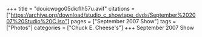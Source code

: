 +++
title = "douicwogo05dicflh57u.avif"
citations = ["https://archive.org/download/studio_c_showtape_dvds/September%202007%20Studio%20C.iso"]
pages = ["September 2007 Show"]
tags = ["Photos"]
categories = ["Chuck E. Cheese's"]
+++
September 2007 Show

